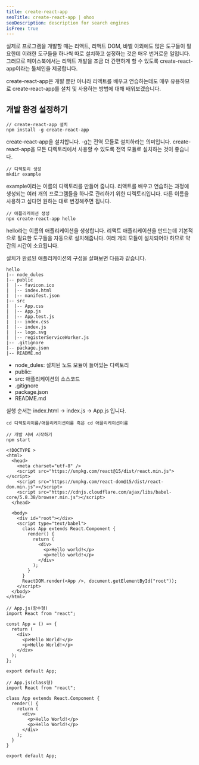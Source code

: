 ```yaml
---
title: create-react-app
seoTitle: create-react-app | ohoo
seoDescription: description for search engines
isFree: true
---
```



실제로 프로그램을 개발할 때는 리액트, 리액트 DOM, 바벨 이외에도 많은 도구들이 필요한데 이러한 도구들을 하나씩 따로 설치하고 설정하는 것은 매우 번거로운 일입니다. 그러므로 페이스북에서는 리액트 개발을 조금 더 간편하게 할 수 있도록 create-react-app이라는 툴체인을 제공합니다.

create-react-app은 개발 뿐만 아니라 리액트를 배우고 연습하는데도 매우 유용하므로 create-react-app를 설치 및 사용하는 방법에 대해 배워보겠습니다.

## 개발 환경 설정하기
```
// create-react-app 설치 
npm install -g create-react-app 
```

create-react-app을 설치합니다. -g는 전역 모듈로 설치하라는 의미입니다. create-react-app을 모든 디렉토리에서 사용할 수 있도록 전역 모듈로 설치하는 것이 좋습니다.
```
// 디렉토리 생성
mkdir example
```

example이라는 이름의 디렉토리를 만들어 줍니다. 리액트를 배우고 연습하는 과정에 생성되는 여러 개의 프로그램들을 하나로 관리하기 위한 디렉토리입니다. 다른 이름을 사용하고 싶다면 원하는 대로 변경해주면 됩니다. 
```
// 애플리케이션 생성
npx create-react-app hello
```

hello라는 이름의 애플리케이션을 생성합니다. 리액트 애플리케이션을 만드는데 기본적으로 필요한 도구들을 자동으로 설치해줍니다. 여러 개의 모듈이 설치되어야 하므로 약간의 시간이 소요됩니다. 

설치가 완료된 애플리케이션의 구성을 살펴보면 다음과 같습니다.

```
hello
|-- node_dules
|-- public
|  |-- favicon.ico
|  |-- index.html
|  |-- manifest.json
|-- src
|  |-- App.css
|  |-- App.js
|  |-- App.test.js
|  |-- index.css
|  |-- index.js
|  |-- logo.svg
|  |-- registerServiceWorker.js
|-- .gitignore
|-- package.json
|-- README.md
```

* node_dules: 설치된 노드 모듈이 들어있는 디렉토리
* public: 
* src: 애플리케이션의 소스코드
* .gitignore
* package.json
* README.md


실행 순서는 index.html -> index.js -> App.js 입니다.


```
cd 디렉토리이름/애플리케이션이름 혹은 cd 애플리케이션이름
```
```
// 개발 서버 시작하기
npm start
```





```
<!DOCTYPE >
<html>
  <head>
    <meta charset="utf-8" />
    <script src="https://unpkg.com/react@15/dist/react.min.js"></script>
    <script src="https://unpkg.com/react-dom@15/dist/react-dom.min.js"></script>
    <script src="https://cdnjs.cloudflare.com/ajax/libs/babel-core/5.8.38/browser.min.js"></script>
  </head>

  <body>
    <div id="root"></div>
    <script type="text/babel">
      class App extends React.Component {
        render() {
          return (
            <div>
              <p>Hello world!</p>
              <p>Hello world!</p>
            </div>
          );
        }
      }
      ReactDOM.render(<App />, document.getElementById("root"));
    </script>
  </body>
</html>
```

```
// App.js(함수형)
import React from "react";

const App = () => {
  return (
    <div>
      <p>Hello World!</p>
      <p>Hello World!</p>
    </div>
  );
};

export default App;
```

```
// App.js(class형)
import React from "react";

class App extends React.Component {
  render() {
    return (
      <div>
        <p>Hello World!</p>
        <p>Hello World!</p>
      </div>
    );
  }
}

export default App;
```



